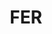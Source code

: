 ---
publishdate: 2019-02-07
title: "FER"
description: "Création d’une école de musique et d’une halle de marché"
location: "Ferrette (68)"
client:
builder: []
period: "2011 - 2012"
surface: "960 m²"
cost:
imagesLegacy: [
    'fer/FER_Pers_fragment_L.jpg',
    'fer/FER_Plans.jpg',
    'fer/FER_vue_2a.jpg',
    'fer/FER_vue_1a.jpg',
]
metadesc: "Proposition architecturale pour la création d’une école de musique et d’une halle de marché à Ferrette."
---